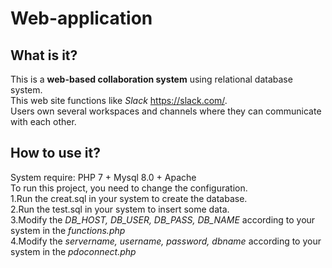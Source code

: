 # Web-application  
## What is it?  
This is a **web-based collaboration system** using relational database system.  
This web site functions like *Slack* <https://slack.com/>.  
Users own several workspaces and channels where they can communicate with each other.  
## How to use it?  
System require: PHP 7 + Mysql 8.0 + Apache  
To run this project, you need to change the configuration.  
1.Run the creat.sql in your system to create the database.  
2.Run the test.sql in your system to insert some data.  
3.Modify the *DB_HOST, DB_USER, DB_PASS, DB_NAME* according to your system in the *functions.php*  
4.Modify the *servername, username, password, dbname* according to your system in the *pdoconnect.php*
